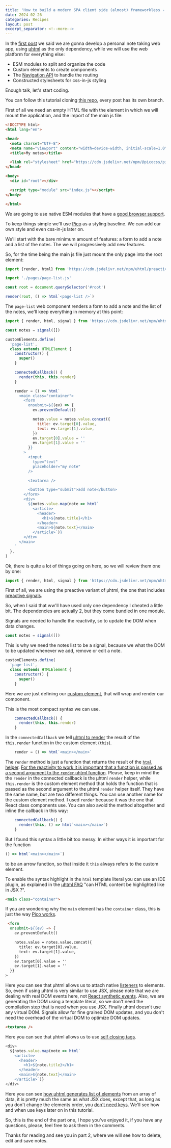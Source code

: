 ```yaml
---
title: 'How to build a modern SPA client side (almost) frameworkless - Part 1'
date: 2024-02-26
categories: Recipes
layout: post
excerpt_separator: <!--more-->
---
```


In the [first post](http://127.0.0.1:4000/recipes/How-to-build-a-modern-SPA-client-side-almost-frameworkless-Introduction) we said we are gonna develop a personal note taking web app, using [µhtml](https://webreflection.github.io/uhtml/) as the only dependency, while we will use the web platform for everything else: 

- ESM modules to split and organize the code
- Custom elements to create components
- The [Navigation API](https://developer.chrome.com/docs/web-platform/navigation-api) to handle the routing
- Constructed stylesheets for css-in-js styling

Enough talk, let's start coding.  

You can follow this tutorial cloning [this repo](https://github.com/fbedussi/frameworkless-spa-tutorial), every post has its own branch.

<!--more-->

First of all we need an empty HTML file with the element in which we will mount the application, and the import of the main js file:

```html
<!DOCTYPE html>
<html lang="en">

<head>
  <meta charset="UTF-8">
  <meta name="viewport" content="width=device-width, initial-scale=1.0">
  <title>My notes</title>

  <link rel="stylesheet" href="https://cdn.jsdelivr.net/npm/@picocss/pico@2/css/pico.min.css" />
</head>

<body>
  <div id="root"></div> 

  <script type="module" src="index.js"></script>
</body>

</html>
```

We are going to use native ESM modules that have a [good browser support](https://caniuse.com/?search=esm). 

To keep things simple we'll use [Pico](https://picocss.com) as a styling baseline. We can add our own style and even css-in-js later on.

We'll start with the bare minimum amount of features: a form to add a note and a list of the notes. The we will progressively add new features.

So, for the time being the main js file just mount the only page into the root element:

```javascript
import {render, html} from 'https://cdn.jsdelivr.net/npm/uhtml/preactive.js'

import './pages/page-list.js'

const root = document.querySelector('#root')

render(root, () => html`<page-list />`)
```

The `page-list` web component renders a form to add a note and the list of the notes, we'll keep everything in memory at this point:

```javascript
import { render, html, signal } from 'https://cdn.jsdelivr.net/npm/uhtml/preactive.js'

const notes = signal([])

customElements.define(
  'page-list',
  class extends HTMLElement {
    constructor() {
      super()
    }

    connectedCallback() {
      render(this, this.render)
    }

    render = () => html`
      <main class="container">
        <form
          onsubmit=${(ev) => {
            ev.preventDefault()

            notes.value = notes.value.concat({
              title: ev.target[0].value,
              text: ev.target[1].value,
            })
            ev.target[0].value = ''
            ev.target[1].value = ''
          }}
        >
          <input
            type="text"
            placeholder="my note"
          />

          <textarea />

          <button type="submit">add note</button>
        </form>
        <div>
          ${notes.value.map(note => html`
            <article>
              <header>
                <h1>${note.title}</h1>
              </header>
              <main>${note.text}</main>
            </article>`)}
        </div>
      </main>
    `
  },
)
```

Ok, there is quite a lot of things going on here, so we will review them one by one:


```javascript
import { render, html, signal } from 'https://cdn.jsdelivr.net/npm/uhtml/preactive.js'
```

First of all, we are using the preactive variant of µhtml, the one that includes [preactive signals](https://preactjs.com/guide/v10/signals/).

So, when I said that ww'll have used only one dependency I cheated a little bit. The dependencies are actually 2, but they come bundled in one module. 

Signals are needed to handle the reactivity, so to update the DOM when data changes.

```javascript
const notes = signal([])
```

This is why we need the notes list to be a signal, because we what the DOM to be updated whenever we add, remove or edit a note. 

```javascript
customElements.define(
  'page-list',
  class extends HTMLElement {
    constructor() {
      super()
    }
```

Here we are just defining our [custom element](https://developer.mozilla.org/en-US/docs/Web/API/Web_Components/Using_custom_elements), that will wrap and render our component. 

This is the most compact syntax we can use. 


```javascript
    connectedCallback() {
      render(this, this.render)
    }
```

In the `connectedCallback` we tell [µhtml to render](https://webreflection.github.io/uhtml/#render) the result of the `this.render` function in the custom element (`this`).

```javascript
    render = () => html`<main></main>`
```

The `render` method is just a function that returns the result of the [`html` helper](https://webreflection.github.io/uhtml/#tag). [For the reactivity to work it is important that a function is passed as a second argument to the `render` µhtml function](https://webreflection.github.io/uhtml/#reactivity). Please, keep in mind the the `render` in the connected callback is the µhtml `render` helper, while `this.render` is the custom element method that holds the function that is passed as the second argument to the µhtml `render` helper itself. They have the same name, but are two different things. You can use another name for the custom element method. I used `render` because it was the one that React class components use. You can also avoid the method altogether and inline the callback in this way: 

```javascript
    connectedCallback() {
      render(this, () => html`<main></main>`)
    }
```

But I found this syntax a little bit too messy. In either ways it is important for the function

```javascript
() => html`<main></main>`)
```

to be an arrow function, so that inside it `this` always refers to the custom element.

To enable the syntax highlight in the `html` template literal you can use an IDE plugin, as explained in the [µhtml FAQ](https://webreflection.github.io/uhtml/#faq) "can HTML content be highlighted like in JSX ?".


```html
<main class="container">
```

If you are wondering why the `main` element has the `container` class, this is just the way [Pico works](https://picocss.com/docs/container). 

```html
 <form
  onsubmit=${(ev) => {
    ev.preventDefault()

    notes.value = notes.value.concat({
      title: ev.target[0].value,
      text: ev.target[1].value,
    })
    ev.target[0].value = ''
    ev.target[1].value = ''
  }}
>
```

Here you can see that µhtml allows us to attach native [listeners](https://webreflection.github.io/uhtml/#listener) to elements. So, even if using µhtml is very similar to use JSX, please note that we are dealing with real DOM events here, not [React synthetic events](https://react.dev/reference/react-dom/components/common#react-event-object). Also, we are generating the DOM using a template literal, so we don't need the compilation step that is need when you use JSX. Finally µhtml doesn't use any virtual DOM. Signals allow for fine grained DOM updates, and you don't need the overhead of the virtual DOM to optimize DOM updates. 

```html
<textarea />
```

Here you can see that µhtml allows us to use [self closing tags](https://webreflection.github.io/uhtml/#self-closing). 

```javascript
<div>
  ${notes.value.map(note => html`
    <article>
      <header>
        <h1>${note.title}</h1>
      </header>
      <main>${note.text}</main>
    </article>`)}
</div>
```

Here you can see [how µhtml generates list of elements](https://webreflection.github.io/uhtml/#list) from an array of data, it is pretty much the same as what JSX does, except that, as long as you don't change the elements order, you [don't need keys](https://webreflection.github.io/uhtml/#keyed-or-not-). We'll see how and when use keys later on in this tutorial.

So, this is the end of the part one, I hope you've enjoyed it, if you have any questions, please, feel free to ask them in the comments. 

Thanks for reading and see you in part 2, where we will see how to delete, edit and save notes. 
